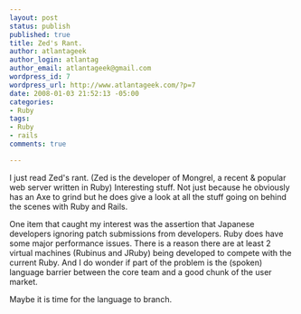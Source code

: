 ```yaml
--- 
layout: post
status: publish
published: true
title: Zed's Rant.
author: atlantageek
author_login: atlantag
author_email: atlantageek@gmail.com
wordpress_id: 7
wordpress_url: http://www.atlantageek.com/?p=7
date: 2008-01-03 21:52:13 -05:00
categories: 
- Ruby
tags: 
- Ruby
- rails
comments: true

---
```

I just read Zed's rant. (Zed is the developer of Mongrel, a recent &amp; popular web server written in Ruby)  Interesting stuff. Not just because he obviously has an Axe to grind but he does give a look at all the stuff going on behind the scenes with Ruby and Rails.

One item that caught my interest was the assertion that Japanese developers ignoring patch submissions from developers. Ruby does have some major performance issues. There is a reason there are at least 2 virtual machines (Rubinus and JRuby) being developed to compete with the current Ruby. And I do wonder if part of the problem is the (spoken) language barrier between the core team and a good chunk of the user market.

Maybe it is time for the language to branch.
